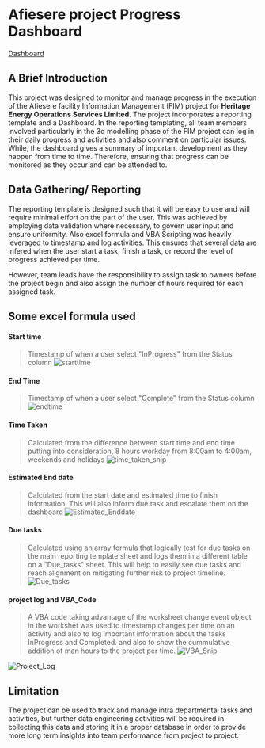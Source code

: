 # Afiesere project Progress Dashboard
[Dashboard](blobs/Capture.PNG)
## A Brief Introduction
This project was designed to monitor and manage progress in the execution of the Afiesere 
facility Information Management (FIM) project for **Heritage Energy Operations Services Limited**. 
The project incorporates a reporting template and a Dashboard. In the reporting templating, 
all team members involved particularly in the 3d modelling phase of the FIM project can log in their daily progress and activities and also comment on particular issues. While, the dashboard gives a summary of important development as they happen from time to time. Therefore, ensuring that progress can be monitored as they occur and can be attended to.

## Data Gathering/ Reporting
The reporting template is designed such that it will be easy to use and will require minimal effort on the part of the user. This was achieved by employing data validation where necessary, to govern user input and ensure uniformity. Also excel formula and VBA Scripting was heavily leveraged to timestamp and log activities. This ensures that several data are infered when the user start a task, finish a task, or record the level of progress achieved per time.

However, team leads have the responsibility to assign task to owners before the project begin and also assign the number of hours required for each assigned task.

## Some excel formula used 

#### Start time
> Timestamp of when a user select "InProgress" from the Status column
![starttime](https://github.com/Jola-Olatunji/Afiesere_Project_progress_Dashboard/blobs/start_date_snip.PNG)


#### End Time
> Timestamp of when a user select "Complete" from the Status column
![endtime](https://github.com/Jola-Olatunji/Afiesere_Project_progress_Dashboard/blobs/enddate_snip.png)


#### Time Taken
> Calculated from the difference between start time and end time putting into consideration, 8 hours workday from 8:00am to 4:00am, weekends and holidays
![time_taken_snip](https://github.com/Jola-Olatunji/Afiesere_Project_progress_Dashboard/blobs/time_taken_snip.png)


#### Estimated End date
> Calculated from the start date and estimated time to finish information. This will also inform due task and escalate them on the dashboard
![Estimated_Enddate](https://github.com/Jola-Olatunji/Afiesere_Project_progress_Dashboard/blobs/Estimated_Enddate.png)



#### Due tasks
> Calculated using an array formula that logically test for due tasks on the main reporting template sheet and logs them in a different table on a "Due_tasks" sheet. This will help to easily see due tasks and reach alignment on mitigating further risk to project timeline. 
![Due_tasks](https://github.com/Jola-Olatunji/Afiesere_Project_progress_Dashboard/blobs/Due_tasks.png)


#### project log and VBA_Code
> A VBA code taking advantage of the worksheet change event object in the workshet was used to timestamp changes per time on an activity and also to log important information about the tasks InProgress and Completed. and also to show the cummulative addition of man hours to the project per time.
![VBA_Snip](https://github.com/Jola-Olatunji/Afiesere_Project_progress_Dashboard/blobs/VBA_Snip.png)

![Project_Log](https://github.com/Jola-Olatunji/Afiesere_Project_progress_Dashboard/blobs/Project_Log.png)


## Limitation
The project can be used to track  and manage intra departmental tasks and activities, but further data engineering activities will be required in collecting this data and storing it in a proper database in order to provide more long term insights into team performance from project to project.
